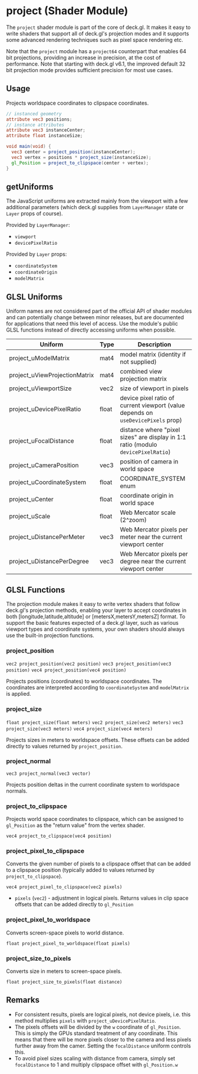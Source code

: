 # project (Shader Module)

The `project` shader module is part of the core of deck.gl. It makes it easy to write shaders that support all of deck.gl's projection modes and it supports some advanced rendering techniques such as pixel space rendering etc.

Note that the `project` module has a `project64` counterpart that enables 64 bit projections, providing an increase in precision, at the cost of performance. Note that starting with deck.gl v6.1, the improved default 32 bit projection mode provides sufficient precision for most use cases.


## Usage

Projects worldspace coordinates to clipspace coordinates.

```glsl
// instanced geometry
attribute vec3 positions;
// instance attributes
attribute vec3 instanceCenter;
attribute float instanceSize;

void main(void) {
  vec3 center = project_position(instanceCenter);
  vec3 vertex = positions * project_size(instanceSize);
  gl_Position = project_to_clipspace(center + vertex);
}
```

## getUniforms

The JavaScript uniforms are extracted mainly from the viewport with a few additional parameters (which deck.gl supplies from `LayerManager` state or `Layer` props of course).

Provided by `LayerManager`:

* `viewport`
* `devicePixelRatio`

Provided by `Layer` props:

* `coordinateSystem`
* `coordinateOrigin`
* `modelMatrix`


## GLSL Uniforms

Uniform names are not considered part of the official API of shader modules and can potentially change between minor releases, but are documented for applications that need this level of access. Use the module's public GLSL functions instead of directly accessing uniforms when possible.

| Uniform | Type | Description |
| --- | --- | --- |
| project_uModelMatrix | mat4 | model matrix (identity if not supplied) |
| project_uViewProjectionMatrix | mat4 | combined view projection matrix |
| project_uViewportSize | vec2 | size of viewport in pixels |
| project_uDevicePixelRatio | float | device pixel ratio of current viewport (value depends on `useDevicePixels` prop) |
| project_uFocalDistance | float | distance where "pixel sizes" are display in 1:1 ratio (modulo `devicePixelRatio`) |
| project_uCameraPosition | vec3 | position of camera in world space |
| project_uCoordinateSystem | float | COORDINATE_SYSTEM enum |
| project_uCenter | float | coordinate origin in world space |
| project_uScale | float | Web Mercator scale (2^zoom) |
| project_uDistancePerMeter | vec3 | Web Mercator pixels per meter near the current viewport center |
| project_uDistancePerDegree | vec3 | Web Mercator pixels per degree near the current viewport center |


## GLSL Functions

The projection module makes it easy to write vertex shaders that follow deck.gl's projection methods, enabling your layer to accept coordinates in both [longitude,latitude,altitude] or [metersX,metersY,metersZ] format. To support the basic features expected of a deck.gl layer, such as various viewport types and coordinate systems, your own shaders should always use the built-in projection functions.

### project_position

`vec2 project_position(vec2 position)`
`vec3 project_position(vec3 position)`
`vec4 project_position(vec4 position)`

Projects positions (coordinates) to worldspace coordinates. The coordinates are interpreted according to `coordinateSystem` and `modelMatrix` is applied.


### project_size

`float project_size(float meters)`
`vec2 project_size(vec2 meters)`
`vec3 project_size(vec3 meters)`
`vec4 project_size(vec4 meters)`

Projects sizes in meters to worldspace offsets. These offsets can be added directly to values returned by `project_position`.


### project_normal

`vec3 project_normal(vec3 vector)`

Projects position deltas in the current coordinate system to worldspace normals.


### project_to_clipspace

Projects world space coordinates to clipspace, which can be assigned to `gl_Position` as the "return value" from the vertex shader.

`vec4 project_to_clipspace(vec4 position)`


### project_pixel_to_clipspace

Converts the given number of pixels to a clipspace offset that can be added to a clipspace position (typically added to values returned by `project_to_clipspace`).

`vec4 project_pixel_to_clipspace(vec2 pixels)`

* `pixels` (`vec2`) - adjustment in logical pixels. Returns values in clip space offsets that can be added directly to `gl_Position`


### project_pixel_to_worldspace

Converts screen-space pixels to world distance.

`float project_pixel_to_worldspace(float pixels)`

### project_size_to_pixels

Converts size in meters to screen-space pixels.

`float project_size_to_pixels(float distance)`

## Remarks

* For consistent results, pixels are logical pixels, not device pixels, i.e. this method multiplies `pixels` with `project_uDevicePixelRatio`.
* The pixels offsets will be divided by the `w` coordinate of `gl_Position`. This is simply the GPUs standard treatment of any coordinate. This means that there will be more pixels closer to the camera and less pixels further away from the camer. Setting the `focalDistance` uniform controls this.
* To avoid pixel sizes scaling with distance from camera, simply set `focalDistance` to 1 and multiply clipspace offset with `gl_Position.w`
